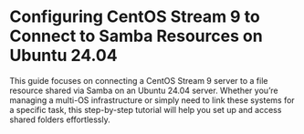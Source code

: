 # Configuring CentOS Stream 9 to Connect to Samba Resources on Ubuntu 24.04

This guide focuses on connecting a CentOS Stream 9 server to a file resource shared via Samba on an Ubuntu 24.04 server. Whether you’re managing a multi-OS infrastructure or simply need to link these systems for a specific task, this step-by-step tutorial will help you set up and access shared folders effortlessly.
